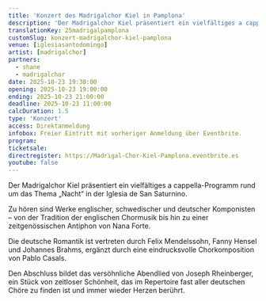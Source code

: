 ```yaml
---
title: 'Konzert des Madrigalchor Kiel in Pamplona'
description: 'Der Madrigalchor Kiel präsentiert ein vielfältiges a cappella-Programm rund um das Thema „Nacht“ in der Iglesia de San Saturnino'
translationKey: 25madrigalpamplona
customSlug: konzert-madrigalchor-kiel-pamplona
venue: [iglesiasantodomingo]
artist: [madrigalchor]
partners:
  - shane
  - madrigalchor
date: 2025-10-23 19:30:00
opening: 2025-10-23 19:00:00
ending: 2025-10-23 21:00:00
deadline: 2025-10-23 11:00:00
calcDuration: 1.5
type: 'Konzert'
access: Direktanmeldung
infobox: Freier Eintritt mit vorheriger Anmeldung über Eventbrite.
program:
ticketsale:
directregister: https://Madrigal-Chor-Kiel-Pamplona.eventbrite.es
youtube: false
---
```


Der Madrigalchor Kiel präsentiert ein vielfältiges a cappella-Programm rund um das Thema „Nacht“ in der Iglesia de San Saturnino.

Zu hören sind Werke englischer, schwedischer und deutscher Komponisten – von der Tradition der englischen Chormusik bis hin zu einer zeitgenössischen Antiphon von Nana Forte.

Die deutsche Romantik ist vertreten durch Felix Mendelssohn, Fanny Hensel und Johannes Brahms, ergänzt durch eine eindrucksvolle Chorkomposition von Pablo Casals.

Den Abschluss bildet das versöhnliche Abendlied von Joseph Rheinberger, ein Stück von zeitloser Schönheit, das im Repertoire fast aller deutschen Chöre zu finden ist und immer wieder Herzen berührt.
